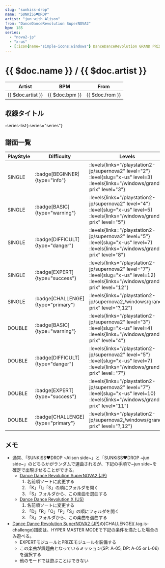 ```yaml
---
slug: "sunkiss-drop"
name: "SUNKiSS♥DROP"
artist: "jun with Alison"
from: "DanceDanceRevolution SuperNOVA2"
bpm: 185
series:
  - "nova2-jp"
  - "x-us"
  - [:icon{name="simple-icons:windows"} DanceDanceRevolution GRAND PRIX](/windows/grand-prix)
---
```


# {{ $doc.name }} / {{ $doc.artist }}

|Artist|BPM|From|
|------|---|----|
|{{ $doc.artist }}|{{ $doc.bpm }}|{{ $doc.from }}|

## 収録タイトル

:series-list{:series="series"}

## 譜面一覧

|PlayStyle|Difficulty|Levels|Notes|Movie|
|---------|----------|------|-----|-----|
|SINGLE| :badge[BEGINNER]{type="info"}| :levels{links="/playstation2-jp/supernova2" level="2"} :level{slug="x-us" level=3}  :levels{links="/windows/grand-prix" level="3"}|137/0||
|SINGLE| :badge[BASIC]{type="warning"}| :levels{links="/playstation2-jp/supernova2" level="4"} :level{slug="x-us" level=5}  :levels{links="/windows/grand-prix" level="5"}|195/5||
|SINGLE| :badge[DIFFICULT]{type="danger"}| :levels{links="/playstation2-jp/supernova2" level="5"} :level{slug="x-us" level=7}  :levels{links="/windows/grand-prix" level="8"}|234/3||
|SINGLE| :badge[EXPERT]{type="success"}| :levels{links="/playstation2-jp/supernova2" level="7"} :level{slug="x-us" level=12}  :levels{links="/windows/grand-prix" level="12"}|422/14||
|SINGLE| :badge[CHALLENGE]{type="primary"}| :levels{links="/playstation2-jp/supernova2,/windows/grand-prix" level="?,12"}|348/14||
|DOUBLE| :badge[BASIC]{type="warning"}| :levels{links="/playstation2-jp/supernova2" level="3"} :level{slug="x-us" level=4}  :levels{links="/windows/grand-prix" level="4"}|133/2||
|DOUBLE| :badge[DIFFICULT]{type="danger"}| :levels{links="/playstation2-jp/supernova2" level="5"} :level{slug="x-us" level=7}  :levels{links="/windows/grand-prix" level="7"}|233/7||
|DOUBLE| :badge[EXPERT]{type="success"}| :levels{links="/playstation2-jp/supernova2" level="7"} :level{slug="x-us" level=10}  :levels{links="/windows/grand-prix" level="11"}|325/18||
|DOUBLE| :badge[CHALLENGE]{type="primary"}| :levels{links="/playstation2-jp/supernova2,/windows/grand-prix" level="?,12"}|356/4||

## メモ

- 通常、「SUNKiSS♥DROP ~Alison side~」と「SUNKiSS♥DROP ~jun side~」のどちらかがランダムで選曲されるが、下記の手順で~jun side~を確定で出現させることができる。
  - [Dance Dance Revolution SuperNOVA2 (JP)](/series/nova2-jp)
    1. 名前順ソートに変更する
    1. 「K」「I」「S」の順にフォルダを開く
    1. 「S」フォルダから、この楽曲を選曲する
  - [Dance Dance Revolution X (US)](/series/x-us)
    1. 名前順ソートに変更する
    1. 「D」「R」「O」「P」「S」の順にフォルダを開く
    1. 「S」フォルダから、この楽曲を選曲する
- [Dance Dance Revolution SuperNOVA2 (JP)](/series/nova2-jp)の[CHALLENGE]{.tag.is-challenge}譜面は、HYPER MASTER MODEで下記の条件を満たした場合のみ遊べる。
  - EXPERTモジュールとPRIZEモジュールを装備する
  - この楽曲が課題曲となっているミッション(SP: A-05, DP: A-05 or L-06)を選択する
  - 他のモードでは遊ぶことはできない
